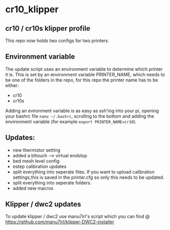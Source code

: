 # cr10_klipper
## cr10 / cr10s klipper profile 
This repo now holds two configs for two printers.

## Environment variable 
The update script uses an environment variable to determine which printer it is. This is set by an environment variable PRINTER_NAME, which needs to be one of the folders in the repo, for this repo the printer name has to be either:
- cr10
- cr10s 

Adding an evironment variable is as easy as ssh'ing into your pi, opening your bashrc file `nano ~/.bashrc`, scrolling to the bottom and adding the environment variable (for example `export PRINTER_NAME=cr10`).

## Updates:
- new thermistor setting
- added a bltouch --> virtual endstop 
- bed mesh level config
- estep calibration updates
- split everything into seperate files. If you want to upload calibration settings,this is saved in the printer.cfg so only this needs to be updated. 
- split everything into seperate folders. 
- added new macros 


## Klipper / dwc2 updates 
To update klipper / dwc2 use manu7irl's script which you can find @
https://github.com/manu7irl/klipper-DWC2-installer

